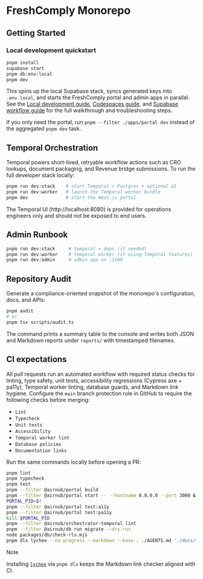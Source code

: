# FreshComply Monorepo

## Getting Started

### Local development quickstart

```bash
pnpm install
supabase start
pnpm db:env:local
pnpm dev
```

This spins up the local Supabase stack, syncs generated keys into `.env.local`, and starts the FreshComply portal and admin apps in parallel. See the [Local development guide](docs/getting-started/local-development.md), [Codespaces guide](docs/getting-started/codespaces.md), and [Supabase workflow guide](docs/guides/supabase.md) for the full walkthrough and troubleshooting steps.

If you only need the portal, run `pnpm --filter ./apps/portal dev` instead of the aggregated `pnpm dev` task.

## Temporal Orchestration

Temporal powers short-lived, retryable workflow actions such as CRO lookups, document packaging, and Revenue bridge submissions. To run the full developer stack locally:

```bash
pnpm run dev:stack    # start Temporal + Postgres + optional UI
pnpm run dev:worker   # launch the Temporal worker bundle
pnpm dev              # start the Next.js portal
```

The Temporal UI (http://localhost:8080) is provided for operations engineers only and should not be exposed to end users.

## Admin Runbook

```bash
pnpm run dev:stack     # temporal + deps (if needed)
pnpm run dev:worker    # temporal worker (if using Temporal features)
pnpm run dev:admin     # admin app on :3100
```

## Repository Audit

Generate a compliance-oriented snapshot of the monorepo's configuration, docs, and APIs:

```bash
pnpm audit
# or
pnpm tsx scripts/audit.ts
```

The command prints a summary table to the console and writes both JSON and Markdown reports under `reports/` with timestamped filenames.

## CI expectations

All pull requests run an automated workflow with required status checks for linting, type safety, unit tests, accessibility regressions (Cypress axe + pa11y), Temporal worker linting, database guards, and Markdown link hygiene. Configure the `main` branch protection rule in GitHub to require the following checks before merging:

- `Lint`
- `Typecheck`
- `Unit tests`
- `Accessibility`
- `Temporal worker lint`
- `Database policies`
- `Documentation links`

Run the same commands locally before opening a PR:

```bash
pnpm lint
pnpm typecheck
pnpm test
pnpm --filter @airnub/portal build
pnpm --filter @airnub/portal start -- --hostname 0.0.0.0 --port 3000 &
PORTAL_PID=$!
pnpm --filter @airnub/portal test:a11y
pnpm --filter @airnub/portal test:pa11y
kill $PORTAL_PID
pnpm --filter @airnub/orchestrator-temporal lint
pnpm --filter @airnub/db run migrate --dry-run
node packages/db/check-rls.mjs
pnpm dlx lychee --no-progress --markdown --base . ./AGENTS.md './docs/**/*.md'
```

> [!NOTE]
> Installing [`lychee`](https://github.com/lycheeverse/lychee) via `pnpm dlx` keeps the Markdown link checker aligned with CI.
